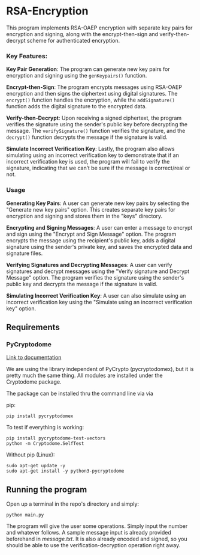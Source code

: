 # RSA-Encryption

This program implements RSA-OAEP encryption with separate key pairs for encryption and signing, along with the encrypt-then-sign and verify-then-decrypt scheme for authenticated encryption. 

### Key Features:

**Key Pair Generation**: The program can generate new key pairs for encryption and signing using the `genKeypairs()` function. 

**Encrypt-then-Sign**: The program encrypts messages using RSA-OAEP encryption and then signs the ciphertext using digital signatures. The `encrypt()` function handles the encryption, while the `addSignature()` function adds the digital signature to the encrypted data.

**Verify-then-Decrypt**: Upon receiving a signed ciphertext, the program verifies the signature using the sender's public key before decrypting the message. The `verifySignature()` function verifies the signature, and the `decrypt()` function decrypts the message if the signature is valid.

**Simulate Incorrect Verification Key**: Lastly, the program also allows simulating using an incorrect verification key to demonstrate that if an incorrect verification key is used, the program will fail to verify the signature, indicating that we can’t be sure if the message is correct/real or not.

### Usage

**Generating Key Pairs**: A user can generate new key pairs by selecting the "Generate new key pairs" option. This creates separate key pairs for encryption and signing and stores them in the "keys" directory.

**Encrypting and Signing Messages**: A user can enter a message to encrypt and sign using the "Encrypt and Sign Message" option. The program encrypts the message using the recipient's public key, adds a digital signature using the sender's private key, and saves the encrypted data and signature files.

**Verifying Signatures and Decrypting Messages**: A user can verify signatures and decrypt messages using the "Verify signature and Decrypt Message" option. The program verifies the signature using the sender's public key and decrypts the message if the signature is valid.

**Simulating Incorrect Verification Key**: A user can also simulate using an incorrect verification key using the "Simulate using an incorrect verification key" option.

## Requirements

### PyCryptodome
[Link to documentation](https://pycryptodome.readthedocs.io/en/latest/src/introduction.html)

We are using the library independent of PyCrypto (pycryptodomex), but it is pretty much the same thing. All modules are installed under the Cryptodome package.

The package can be installed thru the command line via via 

pip:
```
pip install pycryptodomex
```

To test if everything is working:
```
pip install pycryptodome-test-vectors
python -m Cryptodome.SelfTest
```

Without pip (Linux):
```
sudo apt-get update -y
sudo apt-get install -y python3-pycryptodome
```

## Running the program

Open up a terminal in the repo's directory and simply:
```
python main.py
```

The program will give the user some operations. Simply input the number and whatever follows. A sample message input is already provided beforehand in *message.txt*. It is also already encoded and signed, so you should be able to use the verification-decryption operation right away.
